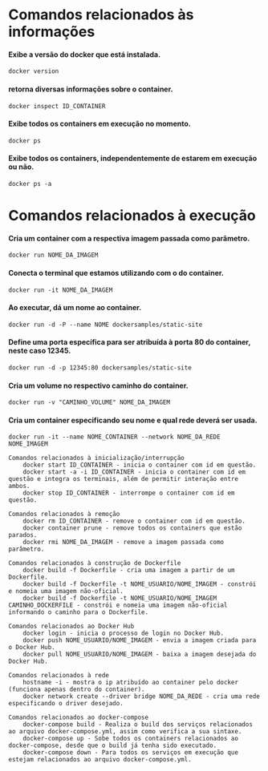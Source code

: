 # Comandos relacionados às informações
#### Exibe a versão do docker que está instalada.
```
docker version
```
#### retorna diversas informações sobre o container.
```
docker inspect ID_CONTAINER
```
#### Exibe todos os containers em execução no momento.
```
docker ps
```
#### Exibe todos os containers, independentemente de estarem em execução ou não.
```
docker ps -a
```
# Comandos relacionados à execução
#### Cria um container com a respectiva imagem passada como parâmetro.
```
docker run NOME_DA_IMAGEM
```
#### Conecta o terminal que estamos utilizando com o do container.
```
docker run -it NOME_DA_IMAGEM
```
#### Ao executar, dá um nome ao container.
```
docker run -d -P --name NOME dockersamples/static-site
```
#### Define uma porta específica para ser atribuída à porta 80 do container, neste caso 12345.
```
docker run -d -p 12345:80 dockersamples/static-site
```
#### Cria um volume no respectivo caminho do container.
```
docker run -v "CAMINHO_VOLUME" NOME_DA_IMAGEM
```
#### Cria um container especificando seu nome e qual rede deverá ser usada.
```
docker run -it --name NOME_CONTAINER --network NOME_DA_REDE NOME_IMAGEM
```


    Comandos relacionados à inicialização/interrupção
        docker start ID_CONTAINER - inicia o container com id em questão.
        docker start -a -i ID_CONTAINER - inicia o container com id em questão e integra os terminais, além de permitir interação entre ambos.
        docker stop ID_CONTAINER - interrompe o container com id em questão.

    Comandos relacionados à remoção
        docker rm ID_CONTAINER - remove o container com id em questão.
        docker container prune - remove todos os containers que estão parados.
        docker rmi NOME_DA_IMAGEM - remove a imagem passada como parâmetro.

    Comandos relacionados à construção de Dockerfile
        docker build -f Dockerfile - cria uma imagem a partir de um Dockerfile.
        docker build -f Dockerfile -t NOME_USUARIO/NOME_IMAGEM - constrói e nomeia uma imagem não-oficial.
        docker build -f Dockerfile -t NOME_USUARIO/NOME_IMAGEM CAMINHO_DOCKERFILE - constrói e nomeia uma imagem não-oficial informando o caminho para o Dockerfile.

    Comandos relacionados ao Docker Hub
        docker login - inicia o processo de login no Docker Hub.
        docker push NOME_USUARIO/NOME_IMAGEM - envia a imagem criada para o Docker Hub.
        docker pull NOME_USUARIO/NOME_IMAGEM - baixa a imagem desejada do Docker Hub.

    Comandos relacionados à rede
        hostname -i - mostra o ip atribuído ao container pelo docker (funciona apenas dentro do container).
        docker network create --driver bridge NOME_DA_REDE - cria uma rede especificando o driver desejado.

    Comandos relacionados ao docker-compose
        docker-compose build - Realiza o build dos serviços relacionados ao arquivo docker-compose.yml, assim como verifica a sua sintaxe.
        docker-compose up - Sobe todos os containers relacionados ao docker-compose, desde que o build já tenha sido executado.
        docker-compose down - Para todos os serviços em execução que estejam relacionados ao arquivo docker-compose.yml.

